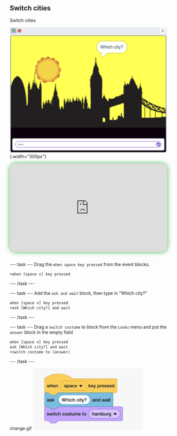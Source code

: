 ## Switch cities

<div style="display: flex; flex-wrap: wrap">
<div style="flex-basis: 200px; flex-grow: 1; margin-right: 15px;">
Switch cities
</div>
<div>

![ADD](images/which.png){:width="300px"}

</div>
</div>

<html>
<div style="position: relative; width: 100%; aspect-ratio: 16 / 9; border-radius: 20px; box-shadow: 0 0 15px #3fb654; overflow: hidden;">
<iframe style="position: absolute; top: 0; left: 0; right: 0; width: 100%; height: 100%; border: none;" src="https://www.youtube.com/embed/AtKv-CLsiS4?rel=0&cc_load_policy=1" allowfullscreen allow="accelerometer; autoplay; clipboard-write; encrypted-media; gyroscope; picture-in-picture; web-share">
</iframe>
</div><br>
</html>


--- task ---
Drag the `when space key pressed` from the event blocks.

```blocks3
+when [space v] key pressed
```
--- /task ---

--- task ---
Add the `ask and wait` block, then type in "Which city?"
```blocks3
when [space v] key pressed
+ask [Which city?] and wait
```

--- /task ---

--- task ---
Drag a `switch costume` to block from the `Looks` menu and put the `answer` block in the empty field
```blocks3
when [space v] key pressed
ask [Which city?] and wait
+switch costume to (answer)
```
--- /task ---

change gif
![ALT TEXT](images/switch.gif)
